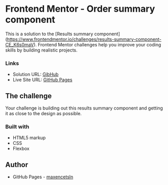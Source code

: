 # Frontend Mentor - Order summary component

This is a solution to the [Results summary component] (https://www.frontendmentor.io/challenges/results-summary-component-CE_K6s0maV). Frontend Mentor challenges help you improve your coding skills by building realistic projects.

### Links

- Solution URL: [GibHub](https://github.com/maxencetsln/sunnyside-agency-landing-page-main.io)
- Live Site URL: [GitHub Pages](https://maxencetsln.github.io/sunnyside-agency-landing-page-main.io/)

## The challenge

Your challenge is building out this results summary component and getting it as close to the design as possible.

### Built with

- HTML5 markup
- CSS
- Flexbox

## Author

- GitHub Pages - [maxencetsln](https://github.com/maxencetsln)
